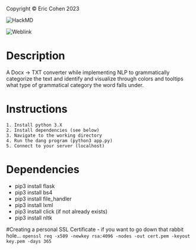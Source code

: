 Copyright © Eric Cohen 2023

![HackMD](https://hackmd.io/oekEl2Q3T1-Cir-WtcJVTAhttps://hackmd.io/oekEl2Q3T1-Cir-WtcJVTA)

![Weblink](http://docstotxt.net)

# Description
A Docx -> TXT converter while implementing NLP to grammatically categorize the text and identify and visualize through colors and tooltips what type of grammatical category the word falls under.

# Instructions
    1. Install python 3.X
    2. Install dependencies (see below)
    3. Navigate to the working directory
    4. Run the dang program (python3 app.py)
    5. Connect to your server (localhost)

# Dependencies
* pip3 install flask
* pip3 install bs4
* pip3 install file_handler
* pip3 install lxml
* pip3 install click (if not already exists)
* pip3 install nltk

#Creating a personal SSL Certificate - if you want to go down that rabbit hole...
`openssl req -x509 -newkey rsa:4096 -nodes -out cert.pem -keyout key.pem -days 365`
